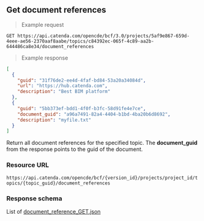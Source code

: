 ## Get document references

> Example request

```http
GET https://api.catenda.com/opencde/bcf/3.0/projects/5af9e867-659d-4eee-ae56-2370aaf8aabe/topics/c84392ec-065f-4c89-aa2b-644486ca8e34/document_references
```

> Example response

```json
[
  {
    "guid": "31f76de2-ee4d-4faf-bd84-53a20a34084d",
    "url": "https://hub.catenda.com",
    "description": "Best BIM platform"
  },
  {
    "guid": "5bb373ef-bdd1-4f0f-b3fc-58d91fe4e7ce",
    "document_guid": "a96a7491-82a4-4404-b1bd-4ba20b6d8692",
    "description": "myfile.txt"
  }
]
```

Return all document references for the specified topic. The **document_guid** from the response points to the guid of the document.

### Resource URL

`https://api.catenda.com/opencde/bcf/{version_id}/projects/project_id/topics/{topic_guid}/document_references`

### Response schema

List of [document_reference_GET.json](https://github.com/buildingSMART/BCF-API/blob/release_3_0/Schemas_draft-03/Collaboration/DocumentReference/document_reference_GET.json)
